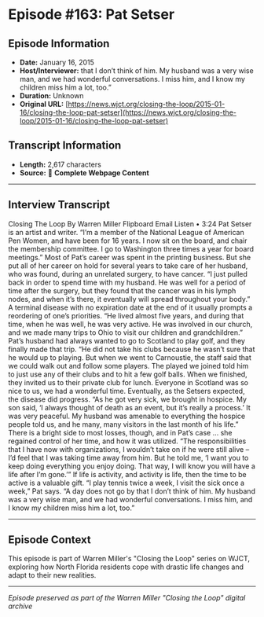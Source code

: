 # Episode #163: Pat Setser



## Episode Information

- **Date:** January 16, 2015
- **Host/Interviewer:** that I don’t think of him. My husband was a very wise man, and we had wonderful conversations. I miss him, and I know my children miss him a lot, too.”
- **Duration:** Unknown
- **Original URL:** [https://news.wjct.org/closing-the-loop/2015-01-16/closing-the-loop-pat-setser](https://news.wjct.org/closing-the-loop/2015-01-16/closing-the-loop-pat-setser)

## Transcript Information

- **Length:** 2,617 characters
- **Source:** 📝 **Complete Webpage Content**

---

## Interview Transcript

Closing The Loop
By
Warren Miller
Flipboard
Email
Listen
•
3:24
Pat Setser is an artist and writer. “I’m a member of the National League of American Pen Women, and have been for 16 years. I now sit on the board, and chair the membership committee. I go to Washington three times a year for board meetings.”
Most of Pat’s career was spent in the printing business. But she put all of her career on hold for several years to take care of her husband, who was found, during an unrelated surgery, to have cancer.
“I just pulled back in order to spend time with my husband. He was well for a period of time after the surgery, but they found that the cancer was in his lymph nodes, and when it’s there, it eventually will spread throughout your body.”
A terminal disease with no expiration date at the end of it usually prompts a reordering of one’s priorities.
“He lived almost five years, and during that time, when he was well, he was very active. He was involved in our church, and we made many trips to Ohio to visit our children and grandchildren.”
Pat’s husband had always wanted to go to Scotland to play golf, and they finally made that trip.
“He did not take his clubs because he wasn’t sure that he would up to playing. But when we went to Carnoustie, the staff said that we could walk out and follow some players. The played we joined told him to just use any of their clubs and to hit a few golf balls. When we finished, they invited us to their private club for lunch. Everyone in Scotland was so nice to us, we had a wonderful time.
Eventually, as the Setsers expected, the disease did progress.
“As he got very sick, we brought in hospice. My son said, ‘I always thought of death as an event, but it’s really a process.’ It was very peaceful. My husband was amenable to everything the hospice people told us, and he many, many visitors in the last month of his life.”
There is a bright side to most losses, though, and in Pat’s case … she regained control of her time, and how it was utilized.
“The responsibilities that I have now with organizations, I wouldn’t take on if he were still alive – I’d feel that I was taking time away from him. But he told me, ‘I want you to keep doing everything you enjoy doing. That way, I will know you will have a life after I’m gone.’”
If life is activity, and activity is life, then the time to be active is a valuable gift.
“I play tennis twice a week, I visit the sick once a week,” Pat says. “A day does not go by that I don’t think of him. My husband was a very wise man, and we had wonderful conversations. I miss him, and I know my children miss him a lot, too.”

---

## Episode Context

This episode is part of Warren Miller's "Closing the Loop" series on WJCT, exploring how North Florida residents cope with drastic life changes and adapt to their new realities.



---

*Episode preserved as part of the Warren Miller "Closing the Loop" digital archive*
